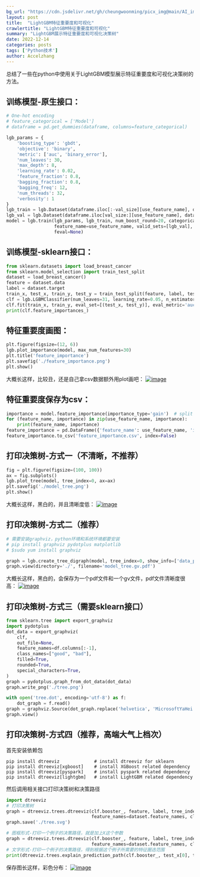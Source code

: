 ```yaml
---
bg_url: "https://cdn.jsdelivr.net/gh/cheungwoonming/picx_img@main/AI_img/AI-image-005.jpg"
layout: post
title:  "LightGBM特征重要度和可视化"
crawlertitle: "LightGBM特征重要度和可视化"
summary: "LightGBM展示特征重要度和可视化决策树"
date: 2022-12-14
categories: posts
tags: ['Python技术']
author: Accelzhang
---
```


总结了一些在python中使用关于LightGBM模型展示特征重要度和可视化决策树的方法。

## 训练模型-原生接口：
```python
# One-hot encoding
# feature_categorical = ['Model']
# dataframe = pd.get_dummies(dataframe, columns=feature_categorical)

lgb_params = {
    'boosting_type': 'gbdt',
    'objective': 'binary',
    'metric': ['auc', 'binary_error'],
    'num_leaves': 30,
    'max_depth': 8,
    'learning_rate': 0.02,
    'feature_fraction': 0.8,
    'bagging_fraction': 0.8,
    'bagging_freq': 12,
    'num_threads': 32,
    'verbosity': 1
}
lgb_train = lgb.Dataset(dataframe.iloc[:-val_size][use_feature_name], dataframe.iloc[:-val_size]['label'])
lgb_val = lgb.Dataset(dataframe.iloc[val_size:][use_feature_name], dataframe.iloc[val_size:]['label'])
model = lgb.train(lgb_params, lgb_train, num_boost_round=20, categorical_feature=use_categorical_feature,
                  feature_name=use_feature_name, valid_sets=[lgb_val], early_stopping_rounds=10, verbose_eval=1,
                  feval=None)
```

## 训练模型-sklearn接口：
```python
from sklearn.datasets import load_breast_cancer
from sklearn.model_selection import train_test_split
dataset = load_breast_cancer()
feature = dataset.data
label = dataset.target
train_x, test_x, train_y, test_y = train_test_split(feature, label, test_size=0.2)
clf = lgb.LGBMClassifier(num_leaves=31, learning_rate=0.05, n_estimators=20)
clf.fit(train_x, train_y, eval_set=[(test_x, test_y)], eval_metric='auc', early_stopping_rounds=5)
print(clf.feature_importances_)
```

## 特征重要度画图：
```python
plt.figure(figsize=(12, 6))
lgb.plot_importance(model, max_num_features=30)
plt.title('feature_importance')
plt.savefig('./feature_importance.png')
plt.show()
```
大概长这样，比较丑，还是自己拿csv数据额外用plot画吧：
[![image]({{site.images}}/2022/2022-12-14-1.png)]({{site.images}}/2022/2022-12-14-1.png)

## 特征重要度保存为csv：
```python
importance = model.feature_importance(importance_type='gain')  # split
for (feature_name, importance) in zip(use_feature_name, importance):
    print(feature_name, importance)
feature_importance = pd.DataFrame({'feature_name': use_feature_name, 'importance': importance})
feature_importance.to_csv('feature_importance.csv', index=False)
```

## 打印决策树-方式一（不清晰，不推荐）
```python
fig = plt.figure(figsize=(100, 100))
ax = fig.subplots()
lgb.plot_tree(model, tree_index=0, ax=ax)
plt.savefig('./model_tree.png')
plt.show()
```
大概长这样，黑白的，并且清晰度低：
[![image]({{site.images}}/2022/2022-12-14-2.png)]({{site.images}}/2022/2022-12-14-2.png)


## 打印决策树-方式二（推荐）
```python
# 需要安装graphviz，python环境和系统环境都要安装
# pip install graphviz pydotplus matplotlib
# $sudo yum install graphviz

graph = lgb.create_tree_digraph(model, tree_index=0, show_info=['data_percentage', 'internal_value', 'internal_weight'], orientation='vertical')
graph.view(directory='./', filename='model_tree.gv.pdf')
```
大概长这样，黑白的，会保存为一个pdf文件和一个gv文件，pdf文件清晰度很高：
[![image]({{site.images}}/2022/2022-12-14-3.png)]({{site.images}}/2022/2022-12-14-3.png)


## 打印决策树-方式三（需要sklearn接口）
```python
from sklearn.tree import export_graphviz
import pydotplus
dot_data = export_graphviz(
    clf,
    out_file=None,
    feature_names=df.columns[:-1],
    class_names=["good", "bad"],
    filled=True,
    rounded=True,
    special_characters=True,
)
graph = pydotplus.graph_from_dot_data(dot_data)
graph.write_png('./tree.png')

with open('tree.dot', encoding='utf-8') as f:
    dot_graph = f.read()
graph = graphviz.Source(dot_graph.replace('helvetica', 'MicrosoftYaHei'))  # 如果提示警告可以将MicrosoftYaHei改为FangSong
graph.view()
```

## 打印决策树-方式四（推荐，高端大气上档次）
首先安装依赖包
```shell
pip install dtreeviz             # install dtreeviz for sklearn
pip install dtreeviz[xgboost]    # install XGBoost related dependency
pip install dtreeviz[pyspark]    # install pyspark related dependency
pip install dtreeviz[lightgbm]   # install LightGBM related dependency
```
然后调用相关接口打印决策树和决策路径
```python
import dtreeviz
# 打印决策树
graph = dtreeviz.trees.dtreeviz(clf.booster_, feature, label, tree_index=1, target_name='label', orientation='TD',
                                feature_names=dataset.feature_names, class_names=['good', 'bad'])
graph.save('./tree.svg')

# 图框形式-打印一个例子的决策路径，就是加上X这个参数
graph = dtreeviz.trees.dtreeviz(clf.booster_, feature, label, tree_index=1, target_name='label', X=test_x[0],
                                feature_names=dataset.feature_names, class_names=['good', 'bad'])
# 文字形式-打印一个例子的决策路径，得到根据这个例子所需要的特征圈选范围
print(dtreeviz.trees.explain_prediction_path(clf.booster_, test_x[0], tree_index=1, feature_names=dataset.feature_names, explanation_type="plain_english"))
```
保存图长这样，彩色分布：
[![image]({{site.images}}/2022/2022-12-14-4.png)]({{site.images}}/2022/2022-12-14-4.png)





